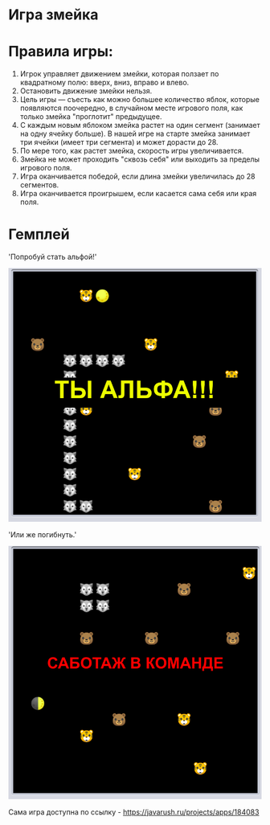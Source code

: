 # Игра змейка 

# Правила игры:
  1. Игрок управляет движением змейки, которая ползает по квадратному полю: вверх, вниз, вправо и влево.
  2. Остановить движение змейки нельзя.  
  3. Цель игры — съесть как можно большее количество яблок, которые появляются поочередно, в случайном месте игрового поля, как только змейка "проглотит" предыдущее.
  4. С каждым новым яблоком змейка растет на один сегмент (занимает на одну ячейку больше). В нашей игре на старте змейка занимает три ячейки (имеет три сегмента) и может дорасти до 28.
  5. По мере того, как растет змейка, скорость игры увеличивается.
  6. Змейка не может проходить "сквозь себя" или выходить за пределы игрового поля.
  7. Игра оканчивается победой, если длина змейки увеличилась до 28 сегментов.
  8. Игра оканчивается проигрышем, если касается сама себя или края поля.

# Гемплей
'Попробуй стать альфой!'

![](https://github.com/OB11TO/Snake-game/blob/main/res/alpfa.png)

 'Или же погибнуть.'

![](https://github.com/OB11TO/Snake-game/blob/main/res/fail.png)
  
Сама игра доступна по ссылку - https://javarush.ru/projects/apps/184083
